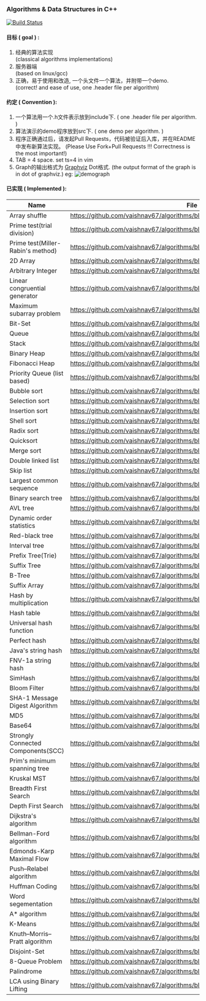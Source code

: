### Algorithms & Data Structures in C++

[![Build Status][1]][2]

[1]: https://travis-ci.org/xtaci/algorithms.svg?branch=master
[2]: https://travis-ci.org/xtaci/algorithms

#### 目标 ( goal ) :

   1. 经典的算法实现      
      (classical algorithms implementations)      
   2. 服务器端       
      (based on linux/gcc)       
   3. 正确，易于使用和改造, 一个头文件一个算法，并附带一个demo.       
      (correct! and ease of use, one .header file per algorithm)        

#### 约定 ( Convention ):

   1.  一个算法用一个.h文件表示放到include下. ( one .header file per algorithm. )
   2.  算法演示的demo程序放到src下.  ( one demo per algorithm.  )
   3.  程序正确通过后，请发起Pull Requests，代码被验证后入库，并在README中发布新算法实现。
       (Please Use Fork+Pull Requests !!! Correctness is the most important!)
   4.  TAB = 4 space.  set ts=4 in vim
   5.  Graph的输出格式为 [Graphviz](http://www.graphviz.org/) Dot格式.
   	(the output format of the graph is in dot of graphviz.)
   	eg:
   	![demograph](demo_graph.png)

#### 已实现 ( Implemented ):

| Name | File |
|------|------|
|Array shuffle|https://github.com/vaishnav67/algorithms/blob/master/include/shuffle.h |
|Prime test(trial division)|https://github.com/vaishnav67/algorithms/blob/master/include/prime.h|
|Prime test(Miller-Rabin's method)|https://github.com/vaishnav67/algorithms/blob/master/include/prime.h|
|2D Array|https://github.com/vaishnav67/algorithms/blob/master/include/2darray.h|
|Arbitrary Integer|https://github.com/vaishnav67/algorithms/blob/master/include/integer.h|
|Linear congruential generator|https://github.com/vaishnav67/algorithms/blob/master/include/random.h|
|Maximum subarray problem|https://github.com/vaishnav67/algorithms/blob/master/include/max_subarray.h|
|Bit-Set|https://github.com/vaishnav67/algorithms/blob/master/include/bitset.h|
|Queue|https://github.com/vaishnav67/algorithms/blob/master/include/queue.h|
|Stack|https://github.com/vaishnav67/algorithms/blob/master/include/stack.h|
|Binary Heap|https://github.com/vaishnav67/algorithms/blob/master/include/heap.h|
|Fibonacci Heap|https://github.com/vaishnav67/algorithms/blob/master/include/fib-heap.h|
|Priority Queue (list based)|https://github.com/vaishnav67/algorithms/blob/master/include/priority_queue.h|
|Bubble sort|https://github.com/vaishnav67/algorithms/blob/master/include/bubble_sort.h|
|Selection sort|https://github.com/vaishnav67/algorithms/blob/master/include/selection_sort.h|
|Insertion sort|https://github.com/vaishnav67/algorithms/blob/master/include/insertion_sort.h|
|Shell sort|https://github.com/vaishnav67/algorithms/blob/master/include/shell_sort.h|
|Radix sort|https://github.com/vaishnav67/algorithms/blob/master/include/radix_sort.h|
|Quicksort|https://github.com/vaishnav67/algorithms/blob/master/include/quick_sort.h|
|Merge sort|https://github.com/vaishnav67/algorithms/blob/master/include/merge_sort.h|
|Double linked list|https://github.com/vaishnav67/algorithms/blob/master/include/double_linked_list.h|
|Skip list|https://github.com/vaishnav67/algorithms/blob/master/include/skiplist.h|
|Largest common sequence|https://github.com/vaishnav67/algorithms/blob/master/include/lcs.h|
|Binary search tree|https://github.com/vaishnav67/algorithms/blob/master/include/binary_search_tree.h|
|AVL tree|https://github.com/vaishnav67/algorithms/blob/master/include/avl.h|
|Dynamic order statistics|https://github.com/vaishnav67/algorithms/blob/master/include/dos_tree.h|
|Red-black tree|https://github.com/vaishnav67/algorithms/blob/master/include/rbtree.h|
|Interval tree|https://github.com/vaishnav67/algorithms/blob/master/include/interval_tree.h|
|Prefix Tree(Trie)|https://github.com/vaishnav67/algorithms/blob/master/include/trie.h|
|Suffix Tree|https://github.com/vaishnav67/algorithms/blob/master/include/suffix_tree.h|
|B-Tree|https://github.com/vaishnav67/algorithms/blob/master/include/btree.h|
|Suffix Array|https://github.com/vaishnav67/algorithms/blob/master/include/suffix_array.h|
|Hash by multiplication|https://github.com/vaishnav67/algorithms/blob/master/include/hash_multi.h|
|Hash table|https://github.com/vaishnav67/algorithms/blob/master/include/hash_table.h|
|Universal hash function|https://github.com/vaishnav67/algorithms/blob/master/include/universal_hash.h|
|Perfect hash|https://github.com/vaishnav67/algorithms/blob/master/include/perfect_hash.h|
|Java's string hash|https://github.com/vaishnav67/algorithms/blob/master/include/hash_string.h|
|FNV-1a string hash|https://github.com/vaishnav67/algorithms/blob/master/include/hash_string.h|
|SimHash|https://github.com/vaishnav67/algorithms/blob/master/include/simhash.h|
|Bloom Filter|https://github.com/vaishnav67/algorithms/blob/master/include/bloom_filter.h|
|SHA-1 Message Digest Algorithm|https://github.com/vaishnav67/algorithms/blob/master/include/sha1.h|
|MD5|https://github.com/vaishnav67/algorithms/blob/master/include/md5.h|
|Base64|https://github.com/vaishnav67/algorithms/blob/master/include/base64.h|
|Strongly Connected Components(SCC)|https://github.com/vaishnav67/algorithms/blob/master/include/scc.h|
|Prim's minimum spanning tree|https://github.com/vaishnav67/algorithms/blob/master/include/prim_mst.h|
|Kruskal MST|https://github.com/vaishnav67/algorithms/blob/master/include/kruskal_mst.h|
|Breadth First Search|https://github.com/vaishnav67/algorithms/blob/master/include/graph_search.h|
|Depth First Search|https://github.com/vaishnav67/algorithms/blob/master/include/graph_search.h|
|Dijkstra's algorithm|https://github.com/vaishnav67/algorithms/blob/master/include/dijkstra.h|
|Bellman-Ford algorithm|https://github.com/vaishnav67/algorithms/blob/master/include/bellman_ford.h|
|Edmonds-Karp Maximal Flow|https://github.com/vaishnav67/algorithms/blob/master/include/edmonds_karp.h|
|Push–Relabel algorithm|https://github.com/vaishnav67/algorithms/blob/master/include/relabel_to_front.h|
|Huffman Coding|https://github.com/vaishnav67/algorithms/blob/master/include/huffman.h|
|Word segementation|https://github.com/vaishnav67/algorithms/blob/master/include/word_seg.h|
|A\* algorithm|https://github.com/vaishnav67/algorithms/blob/master/include/astar.h|
|K-Means|https://github.com/vaishnav67/algorithms/blob/master/include/k-means.h|
|Knuth–Morris–Pratt algorithm|https://github.com/vaishnav67/algorithms/blob/master/include/kmp.h|
|Disjoint-Set|https://github.com/vaishnav67/algorithms/blob/master/include/disjoint-set.h|
|8-Queue Problem|https://github.com/vaishnav67/algorithms/blob/master/include/8queen.h|
|Palindrome|https://github.com/vaishnav67/algorithms/blob/master/include/palindrome.h|
|LCA using Binary Lifting|https://github.com/vaishnav67/algorithms/blob/master/include/LCA.h|
